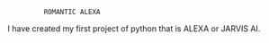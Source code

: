              ROMANTIC ALEXA

             
I have created my first project of python that is ALEXA or JARVIS AI.




